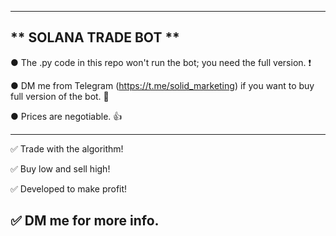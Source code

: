 
---------------------------------------------------------------------------------------------------------------
** SOLANA TRADE BOT **
---------------------------------------------------------------------------------------------------------------

● The .py code in this repo won't run the bot; you need the full version. ❗

● DM me from Telegram (https://t.me/solid_marketing) if you want to buy full version of the bot. 💬

● Prices are negotiable. 👍

---------------------------------------------------------------------------------------------------------------
✅ Trade with the algorithm!

✅ Buy low and sell high!

✅ Developed to make profit!

✅ DM me for more info.
---------------------------------------------------------------------------------------------------------------

